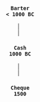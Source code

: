 
<div align="center">
 <h3>
 
 ```
  Barter
  < 1000 BC
 ```
 </h3>
  | <br>
  | <br>
 
 <h3>
 
 ```
  Cash
  1000 BC
 ```
 </h3>
  | <br>
  | <br>
 <h3>
 
 ```
  Cheque
  1500
 ```
 </h3>
</div>
